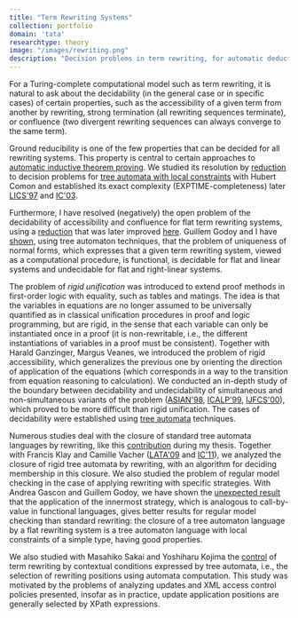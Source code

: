 ```yaml
---
title: "Term Rewriting Systems"
collection: portfolio
domain: 'tata'
researchtype: theory
image: "/images/rewriting.png"
description: "Decision problems in term rewriting, for automatic deduction and verification."
---
```


For a Turing-complete computational model such as term rewriting, it is natural to ask about the decidability (in the general case or in specific cases) of certain properties, such as the accessibility of a given term from another by rewriting, strong termination (all rewriting sequences terminate), or confluence (two divergent rewriting sequences can always converge to the same term).

Ground reducibility is one of the few properties that can be decided for all rewriting systems. This property is central to certain approaches to 
[automatic inductive theorem proving](../04-ITP/). 
We studied its resolution by 
[reduction](https://doi.org/10.1007/3-540-57785-8_138) to decision problems for 
[tree automata with local constraints](../00-CTATA/) 
with Hubert Comon and established its exact complexity (EXPTIME-completeness) later 
[LICS'97](https://doi.ieeecomputersociety.org/10.1109/LICS.1997.614922) and 
[IC'03](https://inria.hal.science/inria-00578859). 

Furthermore, I have resolved (negatively) the open problem of the decidability of accessibility and confluence for flat term rewriting systems, using a 
[reduction](https://inria.hal.science/inria-00578875v1/) that was later improved 
[here](https://inria.hal.science/inria-00579010). 
Guillem Godoy and I have 
[shown](../../publication/2009-06-01-Unique-Normalization-for-Shallow-TRS), 
using tree automaton techniques, that the problem of uniqueness of normal forms, 
which expresses that a given term rewriting system, viewed as a computational procedure, is functional, 
is decidable for flat and linear systems and undecidable for flat and right-linear systems.

The problem of _rigid unification_ was introduced to extend proof methods in first-order logic with equality, such as tables and matings. 
The idea is that the variables in equations are no longer assumed to be universally quantified as in classical unification procedures in proof and logic programming, 
but are rigid, in the sense that each variable can only be instantiated once in a proof 
(it is non-rewritable, i.e., the different instantiations of variables in a proof must be consistent). 
Together with Harald Ganzinger, Margus Veanes, we introduced the problem of rigid accessibility, 
which generalizes the previous one by orienting the direction of application of the equations 
(which corresponds in a way to the transition from equation reasoning to calculation). 
We conducted an in-depth study of the boundary between decidability and undecidability of simultaneous and non-simultaneous variants of the problem 
([ASIAN'98](https://doi.org/10.1007/3-540-49366-2_2),
 [ICALP'99](https://inria.hal.science/inria-00098806), 
 [IJFCS'00](https://inria.hal.science/inria-00099097/)), 
 which proved to be more difficult than rigid unification. The cases of decidability were established using 
 [tree automata](../00-CTATA/) techniques.

Numerous studies deal with the closure of standard tree automata languages by rewriting, like this 
[contribution](https://doi.org/10.1007/3-540-61464-8_65) during my thesis. 
Together with Francis Klay and Camille Vacher 
([LATA'09](../../publication/2009-04-01-Rigid-Tree-Automata) and 
 [IC'11](../../publication/2011-02-01-Rigid-Tree-Automata-and-Applications)), 
 we analyzed the closure of rigid tree automata by rewriting, with an algorithm for deciding membership in this closure. 
 We also studied the problem of regular model checking in the case of applying rewriting with specific strategies. 
 With Andrea Gascon and Guillem Godoy, 
 we have shown the 
 [unexpected result](../../publication/2008-07-01-Closure-of-Tree-Automata-Languages-under-Innermost-Rewriting) 
 that the application of the innermost strategy, 
 which is analogous to call-by-value in functional languages, 
 gives better results for regular model checking than standard rewriting: 
 the closure of a tree automaton language by a flat rewriting system is a tree automaton language with local constraints of a simple type, having good properties. 

We also studied with Masahiko Sakai and Yoshiharu Kojima the 
[control](../../publication/2011-10-01-Controlled-Term-Rewriting) 
of term rewriting by contextual conditions expressed by tree automata, 
i.e., the selection of rewriting positions using automata computation. 
This study was motivated by the problems of analyzing updates and XML access control policies presented, insofar as in practice, 
update application positions are generally selected by XPath expressions. 

